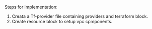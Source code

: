 Steps for implementation:
1. Creata a Tf-provider file containing providers and terraform block.
2. Create resource block to setup vpc cpmponents.